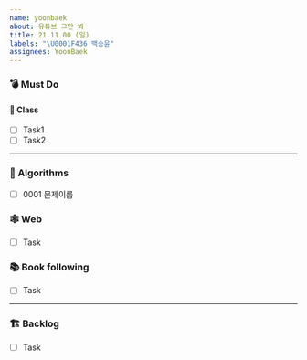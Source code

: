 ```yaml
---
name: yoonbaek
about: 유튜브 그만 봐
title: 21.11.00 (일)
labels: "\U0001F436 백승윤"
assignees: YoonBaek
---
```


### 💣 Must Do

#### 📝 Class

- [ ] Task1
- [ ] Task2

---

### 🥇 Algorithms

- [ ] 0001 문제이름

### 🕸️ Web

- [ ] Task

### 📚 Book following

- [ ] Task

---

### 🏗️ Backlog

- [ ] Task

